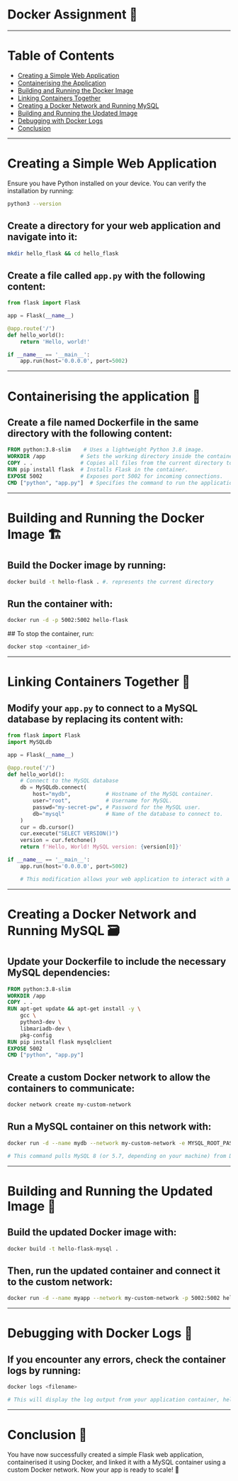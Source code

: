 # Docker Assignment 🚀

---

# Table of Contents
- [Creating a Simple Web Application](#creating-a-simple-web-application)
- [Containerising the Application](#containerising-the-application)
- [Building and Running the Docker Image](#building-and-running-the-docker-image)
- [Linking Containers Together](#linking-containers-together)
- [Creating a Docker Network and Running MySQL](#creating-a-docker-network-and-running-mysql)
- [Building and Running the Updated Image](#building-and-running-the-updated-image)
- [Debugging with Docker Logs](#debugging-with-docker-logs)
- [Conclusion](#conclusion)

---

# Creating a Simple Web Application

Ensure you have Python installed on your device. You can verify the installation by running:

```sh
python3 --version
```

## Create a directory for your web application and navigate into it:

```sh
mkdir hello_flask && cd hello_flask
```

## Create a file called `app.py` with the following content:

```python
from flask import Flask

app = Flask(__name__)

@app.route('/')
def hello_world():
    return 'Hello, world!'

if __name__ == '__main__':
    app.run(host='0.0.0.0', port=5002)
```

---

# Containerising the application 🐳

## Create a file named Dockerfile in the same directory with the following content:

```Dockerfile
FROM python:3.8-slim    # Uses a lightweight Python 3.8 image.
WORKDIR /app           # Sets the working directory inside the container.
COPY . .               # Copies all files from the current directory to the container.
RUN pip install flask  # Installs Flask in the container.
EXPOSE 5002            # Exposes port 5002 for incoming connections.
CMD ["python", "app.py"]  # Specifies the command to run the application.
```

---

# Building and Running the Docker Image 🏗️

## Build the Docker image by running:

```sh 
docker build -t hello-flask . #. represents the current directory
```

## Run the container with:

```sh
docker run -d -p 5002:5002 hello-flask
```

## To stop the container, run:

```sh
docker stop <container_id>
```

---

# Linking Containers Together 🔗

## Modify your `app.py` to connect to a MySQL database by replacing its content with:

```python 
from flask import Flask
import MySQLdb

app = Flask(__name__)

@app.route('/')
def hello_world():
    # Connect to the MySQL database
    db = MySQLdb.connect(
        host="mydb",           # Hostname of the MySQL container.
        user="root",           # Username for MySQL.
        passwd="my-secret-pw", # Password for the MySQL user.
        db="mysql"             # Name of the database to connect to.
    )
    cur = db.cursor()
    cur.execute("SELECT VERSION()")
    version = cur.fetchone()
    return f'Hello, World! MySQL version: {version[0]}'

if __name__ == '__main__':
    app.run(host='0.0.0.0', port=5002)

    # This modification allows your web application to interact with a MySQL container.
```

---

# Creating a Docker Network and Running MySQL 🗃️

## Update your Dockerfile to include the necessary MySQL dependencies:


```Dockerfile
FROM python:3.8-slim
WORKDIR /app
COPY . .
RUN apt-get update && apt-get install -y \
    gcc \
    python3-dev \
    libmariadb-dev \
    pkg-config
RUN pip install flask mysqlclient
EXPOSE 5002
CMD ["python", "app.py"]
```

## Create a custom Docker network to allow the containers to communicate:

```sh
docker network create my-custom-network
```

## Run a MySQL container on this network with:

```sh
docker run -d --name mydb --network my-custom-network -e MYSQL_ROOT_PASSWORD=my-secret-pw mysql:8

# This command pulls MySQL 8 (or 5.7, depending on your machine) from Docker Hub if it is not already available on your machine.
```

---

# Building and Running the Updated Image 🔨

## Build the updated Docker image with:

```sh
docker build -t hello-flask-mysql .
```

## Then, run the updated container and connect it to the custom network:

```sh
docker run -d --name myapp --network my-custom-network -p 5002:5002 hello-flask-mysql
```

---

# Debugging with Docker Logs 🐞

## If you encounter any errors, check the container logs by running:

```sh
docker logs <filename>

# This will display the log output from your application container, helping you to identify any issues.
```

---

# Conclusion 🎉

You have now successfully created a simple Flask web application, containerised it using Docker, and linked it with a MySQL container using a custom Docker network. Now your app is ready to scale! 🌱
